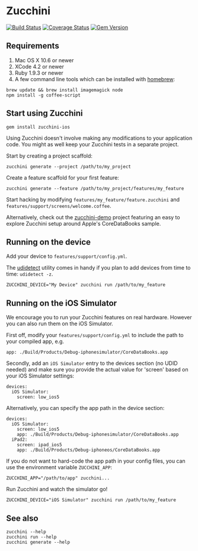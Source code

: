 # Zucchini

[![Build Status](https://api.travis-ci.org/zucchini-src/zucchini.png)](http://travis-ci.org/zucchini-src/zucchini)
[![Coverage Status](https://coveralls.io/repos/zucchini-src/zucchini/badge.png)](https://coveralls.io/r/zucchini-src/zucchini)
[![Gem Version](https://badge.fury.io/rb/zucchini-ios.png)](http://badge.fury.io/rb/zucchini-ios)

## Requirements

 1. Mac OS X 10.6 or newer
 2. XCode 4.2 or newer
 3. Ruby 1.9.3 or newer
 4. A few command line tools which can be installed with [homebrew](http://brew.sh/):

```
brew update && brew install imagemagick node
npm install -g coffee-script
```

## Start using Zucchini

```
gem install zucchini-ios
```

Using Zucchini doesn't involve making any modifications to your application code.
You might as well keep your Zucchini tests in a separate project.

Start by creating a project scaffold:

```
zucchini generate --project /path/to/my_project
```

Create a feature scaffold for your first feature:

```
zucchini generate --feature /path/to/my_project/features/my_feature
```

Start hacking by modifying `features/my_feature/feature.zucchini` and `features/support/screens/welcome.coffee`.

Alternatively, check out the [zucchini-demo](https://github.com/zucchini-src/zucchini-demo) project featuring an easy to explore Zucchini setup around Apple's CoreDataBooks sample.

## Running on the device

Add your device to `features/support/config.yml`.

The [udidetect](https://github.com/vaskas/udidetect) utility comes in handy if you plan to add devices from time to time: `udidetect -z`.

```
ZUCCHINI_DEVICE="My Device" zucchini run /path/to/my_feature
```

## Running on the iOS Simulator

We encourage you to run your Zucchini features on real hardware. However you can also run them on the iOS Simulator.

First off, modify your `features/support/config.yml` to include the path to your compiled app, e.g.

```
app: ./Build/Products/Debug-iphonesimulator/CoreDataBooks.app
```

Secondly, add an `iOS Simulator` entry to the devices section (no UDID needed) and make sure you provide the actual value for 'screen' based on your iOS Simulator settings:

```
devices:
  iOS Simulator:
    screen: low_ios5
```

Alternatively, you can specify the app path in the device section:

```
devices:
  iOS Simulator:
    screen: low_ios5
    app: ./Build/Products/Debug-iphonesimulator/CoreDataBooks.app
  iPad2:
    screen: ipad_ios5
    app: ./Build/Products/Debug-iphoneos/CoreDataBooks.app
```

If you do not want to hard-code the app path in your config files, you can use the environment variable `ZUCCHINI_APP`:

```
ZUCCHINI_APP="/path/to/app" zucchini...
```

Run Zucchini and watch the simulator go!

```
ZUCCHINI_DEVICE="iOS Simulator" zucchini run /path/to/my_feature
```

## See also

```
zucchini --help
zucchini run --help
zucchini generate --help
```
